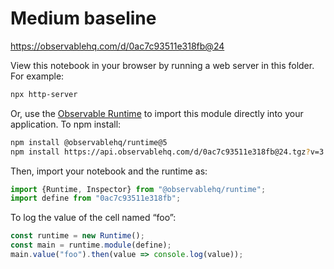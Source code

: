 # Medium baseline

https://observablehq.com/d/0ac7c93511e318fb@24

View this notebook in your browser by running a web server in this folder. For
example:

~~~sh
npx http-server
~~~

Or, use the [Observable Runtime](https://github.com/observablehq/runtime) to
import this module directly into your application. To npm install:

~~~sh
npm install @observablehq/runtime@5
npm install https://api.observablehq.com/d/0ac7c93511e318fb@24.tgz?v=3
~~~

Then, import your notebook and the runtime as:

~~~js
import {Runtime, Inspector} from "@observablehq/runtime";
import define from "0ac7c93511e318fb";
~~~

To log the value of the cell named “foo”:

~~~js
const runtime = new Runtime();
const main = runtime.module(define);
main.value("foo").then(value => console.log(value));
~~~
